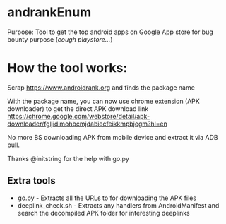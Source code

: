 # andrankEnum
Purpose: Tool to get the top android apps on Google App store for bug bounty purpose (*cough playstore...*)

# How the tool works:
Scrap https://www.androidrank.org and finds the package name

With the package name, you can now use chrome extension (APK downloader) to get the direct APK download link
https://chrome.google.com/webstore/detail/apk-downloader/fgljidimohbcmjdabiecfeikkmpbjegm?hl=en

No more BS downloading APK from mobile device and extract it via ADB pull.

Thanks @initstring for the help with go.py


## Extra tools
* go.py - Extracts all the URLs to for downloading the APK files
* deeplink_check.sh - Extracts any handlers from AndroidManifest and search the decompiled APK folder for interesting deeplinks
